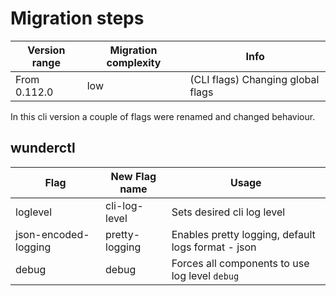 # Migration steps

| Version range | Migration complexity | Info                              |
| ------------- | -------------------- | --------------------------------- |
| From 0.112.0  | low                  | (CLI flags) Changing global flags |

In this cli version a couple of flags were renamed and changed behaviour.

## wunderctl

| Flag                 | New Flag name  | Usage                                              |
| -------------------- | -------------- | -------------------------------------------------- |
| loglevel             | cli-log-level  | Sets desired cli log level                         |
| json-encoded-logging | pretty-logging | Enables pretty logging, default logs format - json |
| debug                | debug          | Forces all components to use log level `debug`     |
